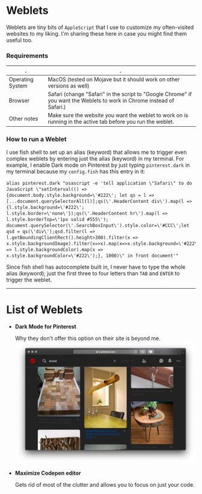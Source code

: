 # Weblets
Weblets are tiny bits of `AppleScript` that I use to customize my often-visited websites to my liking. I'm sharing these here in case you might find them useful too.

### Requirements
. | .
------------ | -------------
Operating System | MacOS (tested on Mojave but it should work on other versions as well)
Browser | Safari (change "Safari" in the script to "Google Chrome" if you want the Weblets to work in Chrome instead of Safari.)
Other notes | Make sure the website you want the weblet to work on is running in the active tab before you run the weblet.

### How to run a Weblet
I use fish shell to set up an alias (keyword) that allows me to trigger even complex weblets by entering just the alias (keyword) in my terminal. For example, I enable Dark mode on Pinterest by just typing `pinterest.dark` in my terminal because my `config.fish` has this entry in it:
```applescript
alias pinterest.dark "osascript -e 'tell application \"Safari\" to do JavaScript \"setInterval(() => {document.body.style.background=\'#222\'; let qs = l => [...document.querySelectorAll(l)];qs(\'.HeaderContent div\').map(l => {l.style.background=\'#222\'; l.style.border=\'none\'});qs(\'.HeaderContent hr\').map(l => l.style.borderTop=\'1px solid #555\');
document.querySelector(\'.SearchBoxInput\').style.color=\'#CCC\';let qsd = qs(\'div\');qsd.filter(l => l.getBoundingClientRect().height>300).filter(x => x.style.backgroundImage).filter(x=>x).map(x=>x.style.background=\'#222\');qsd.filter(l => l.style.backgroundColor).map(x => x.style.backgroundColor=\'#222\');}, 1000)\" in front document'"
```

Since fish shell has autocomplete built in, I never have to type the whole alias (keyword); just the first three to four letters than `TAB` and `ENTER` to trigger the weblet.

---

# List of Weblets
* **Dark Mode for Pinterest**

  Why they don't offer this option on their site is beyond me.
  ![Look at those imaged pop!](media/pinterest-dark-mode.png)

* **Maximize Codepen editor**

  Gets rid of most of the clutter and allows you to focus on just your code.
